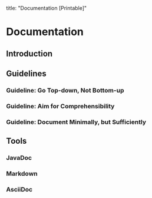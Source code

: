 <frontmatter>
title: "Documentation [Printable]"
</frontmatter>

<link rel="stylesheet" href="{{baseUrl}}/css/textbook.css">

<div class="website-content">

<div id="main">

# Documentation

## Introduction

<include src="introduction/what/print.md" />

## Guidelines

### Guideline: Go Top-down, Not Bottom-up

<include src="guidelines/goTopDown/what/print.md" />
<include src="guidelines/goTopDown/why/print.md" />
<include src="guidelines/goTopDown/how/print.md" />

### Guideline: Aim for Comprehensibility

<include src="guidelines/aimForComprehensibility/what/print.md" />
<include src="guidelines/aimForComprehensibility/how/print.md" />

### Guideline: Document Minimally, but Sufficiently

<include src="guidelines/documentMinimally/what/print.md" />
<include src="guidelines/documentMinimally/how/print.md" />

## Tools

### JavaDoc

<include src="tools/javaDoc/what/print.md" />
<!-- TODO: add how -->

### Markdown

<include src="tools/markdown/what/print.md" />
<!-- TODO: add how -->

### AsciiDoc

<include src="tools/asciiDoc/what/print.md" />

</div>

</div>
